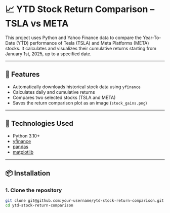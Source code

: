 # 📈 YTD Stock Return Comparison – TSLA vs META

This project uses Python and Yahoo Finance data to compare the Year-To-Date (YTD) performance of Tesla (TSLA) and Meta Platforms (META) stocks. It calculates and visualizes their cumulative returns starting from January 1st, 2025, up to a specified date.

---

## 🚀 Features

- Automatically downloads historical stock data using `yfinance`
- Calculates daily and cumulative returns
- Compares two selected stocks (TSLA and META)
- Saves the return comparison plot as an image (`stock_gains.png`)

---

## 🧰 Technologies Used

- Python 3.10+
- [yfinance](https://pypi.org/project/yfinance/)
- [pandas](https://pandas.pydata.org/)
- [matplotlib](https://matplotlib.org/)

---

## 📦 Installation

### 1. Clone the repository

```bash
git clone git@github.com:your-username/ytd-stock-return-comparison.git
cd ytd-stock-return-comparison
